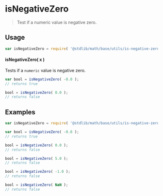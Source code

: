 # isNegativeZero

> Test if a numeric value is negative zero.


<section class="usage">

## Usage

``` javascript
var isNegativeZero = require( '@stdlib/math/base/utils/is-negative-zero' );
```

#### isNegativeZero( x )

Tests if a `numeric` value is negative zero.

``` javascript
var bool = isNegativeZero( -0.0 );
// returns true

bool = isNegativeZero( 0.0 );
// returns false
```

</section>

<!-- /.usage -->


<section class="examples">

## Examples

``` javascript
var isNegativeZero = require( '@stdlib/math/base/utils/is-negative-zero' );

var bool = isNegativeZero( -0.0 );
// returns true

bool = isNegativeZero( 0.0 );
// returns false

bool = isNegativeZero( 5.0 );
// returns false

bool = isNegativeZero( -1.0 );
// returns false

bool = isNegativeZero( NaN );
// returns false
```

</section>

<!-- /.examples -->


<section class="links">

</section>

<!-- /.links -->
